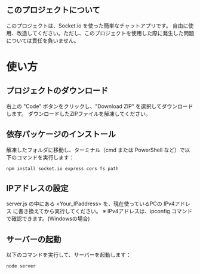 ## このプロジェクトについて
このプロジェクトは、Socket.io を使った簡単なチャットアプリです。
自由に使用、改造してください。ただし、このプロジェクトを使用した際に発生した問題については責任を負いません。

# 使い方
## プロジェクトのダウンロード
右上の "Code" ボタンをクリックし、"Download ZIP" を選択してダウンロードします。
ダウンロードしたZIPファイルを解凍してください。

## 依存パッケージのインストール
解凍したフォルダに移動し、ターミナル（cmd または PowerShell など）で以下のコマンドを実行します：
```
npm install socket.io express cors fs path
```

## IPアドレスの設定
server.js の中にある <Your_IPaddress> を、現在使っているPCの IPv4アドレス に書き換えてから実行してください。
※ IPv4アドレスは、ipconfig コマンドで確認できます。(Windowsの場合)
## サーバーの起動
以下のコマンドを実行して、サーバーを起動します：

```
node server
```
